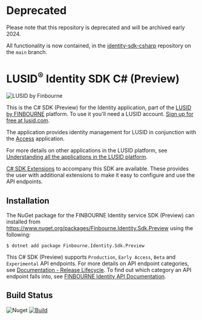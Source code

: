 # Deprecated

Please note that this repository is deprecated and will be archived early 2024.

All functionality is now contained, in the [identity-sdk-csharp](https://github.com/finbourne/identity-sdk-csharp) repository on the `main` branch.

# LUSID<sup>®</sup> Identity SDK C# (Preview)
![LUSID by Finbourne](https://content.finbourne.com/LUSID_repo.png)

This is the C# SDK (Preview) for the Identity application, part of the [LUSID by FINBOURNE](https://www.finbourne.com/lusid-technology) platform. To use it you'll need a LUSID account. [Sign up for free at lusid.com](https://www.lusid.com/app/signup).

The application provides identity management for LUSID in conjunction with the [Access](https://github.com/finbourne/access-sdk-csharp-preview) application.

For more details on other applications in the LUSID platform, see [Understanding all the applications in the LUSID platform](https://support.lusid.com/knowledgebase/article/KA-01787/en-us).

[C# SDK Extensions](https://github.com/finbourne/identity-sdk-extensions-csharp) to accompany this SDK are available. These provides the user with additional extensions to make it easy to configure and use the API endpoints.

## Installation

The NuGet package for the FINBOURNE Identity service SDK (Preview) can installed from https://www.nuget.org/packages/Finbourne.Identity.Sdk.Preview using the following:

```
$ dotnet add package Finbourne.Identity.Sdk.Preview
```

This C# SDK (Preview) supports `Production`, `Early Access`, `Beta` and `Experimental` API endpoints. For more details on API endpoint categories, see [Documentation - Release Lifecycle](https://www.lusid.com/app/resources/documentation/lifecycle). To find out which category an API endpoint falls into, see [FINBOURNE Identity API Documentation](https://www.lusid.com/identity/swagger/index.html).

## Build Status 

![Nuget](https://img.shields.io/nuget/v/Finbourne.Identity.Sdk.Preview?color=blue) [![Build](https://github.com/finbourne/identity-sdk-csharp-preview/actions/workflows/build.yaml/badge.svg?branch=master)](https://github.com/finbourne/identity-sdk-csharp-preview/actions/workflows/build.yaml)
